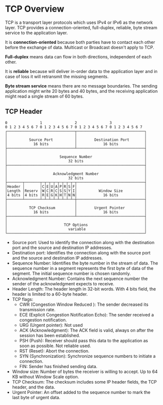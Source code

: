 # TCP Overview

TCP is a transport layer protocols which uses IPv4 or IPv6 as the network layer. TCP provides a connection-oriented, full-duplex, reliable, byte stream service to the application layer.

It is **connection-oriented** because both parties have to contact each other before the exchange of data. Multicast or Broadcast doesn't apply to TCP.

**Full-duplex** means data can flow in both directions, independent of each other.

It is **reliable** because will deliver in-order data to the application layer and in case of loss it will retransmit the missing segments. 

**Byte stream service** means there are no message boundaries. The sending application might write 20 bytes and 40 bytes, and the receiving application might read a single stream of 60 bytes.

## TCP Header

    0               1               2               3
    0 1 2 3 4 5 6 7 0 1 2 3 4 5 6 7 0 1 2 3 4 5 6 7 0 1 2 3 4 5 6 7
    ┌───────────────────────────────┬───────────────────────────────┐
    │                               │                               │
    │          Source Port          │        Destination Port       │
    │            16 bits            │            16 bits            │
    ├───────────────────────────────┴───────────────────────────────┤
    │                                                               │
    │                        Sequence Number                        │
    │                            32 bits                            │
    ├───────────────────────────────────────────────────────────────┤
    │                                                               │
    │                     Acknowledgment Number                     │
    │                            32 bits                            │
    ├───────┬───────┬─┬─┬─┬─┬─┬─┬─┬─┬───────────────────────────────┤
    │Header │       │C│E│U│A│P│R│S│F│                               │
    │Length │Reserv │W│C│R│C│S│S│Y│I│          Window Size          │
    │4 bits │4 bits │R│E│G│K│H│T│N│N│            16 bits            │
    ├───────┴───────┴─┴─┴─┴─┴─┴─┴─┴─┼───────────────────────────────┤
    │                               │                               │
    │          TCP Checksum         │        Urgent Pointer         │
    │            16 bits            │            16 bits            │
    ├───────────────────────────────┴───────────────────────────────┤
    │                                                               │
    │                          TCP Options                          │
    │                            variable                           │
    └───────────────────────────────────────────────────────────────┘

- Source port: Used to identify the connection along with the destination port and the source and destination IP addresses.
- Destination port: Identifies the connection along with the source port and the source and destination IP addresses.
- Sequence Number: Identifies the byte number in the stream of data. The sequence number in a segment represents the first byte of data of the segment. The initial sequence number is chosen randomly.
- Acknowledgment Number: Contains the next sequence number the sender of the acknowledgment expects to receive.
- Header Length: The header length in 32-bit words. With 4 bits field, the header is limited to a 60-byte header.
- TCP flags:
    - CWR (Congestion Window Reduced ): The sender decreased its transmission rate.
    - ECE (Explicit Congestion Notification Echo): The sender received a congestion notification.
    - URG (Urgent pointer): Not used
    - ACK (Acknowledgment): The ACK field is valid, always on after the session has been established.
    - PSH (Push): Receiver should pass this data to the application as soon as possible. Not reliable used.
    - RST (Reset): Abort the connection.
    - SYN (Synchronization): Synchronize sequence numbers to initiate a connection.
    - FIN: Sender has finished sending data.
- Window size: Number of bytes the receiver is willing to accept. Up to 64 KB without Window Scale option.
- TCP Checksum: The checksum includes some IP header fields, the TCP header, and the data.
- Urgent Pointer: An offset added to the sequence number to mark the last byte of urgent data.
